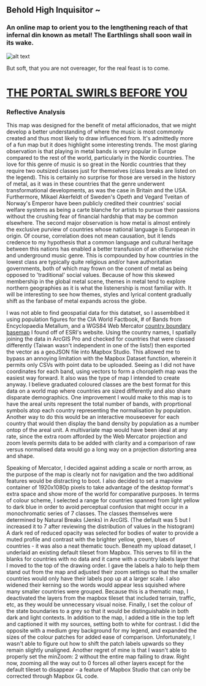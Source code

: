 ## Behold High Inquisitor ~  
### An online map to orient you to the lengthening reach of that infernal din known as metal! The Earthlings shall soon wail in its wake.

![alt text](https://ubc-geob472-spring2021.github.io/Loralius-web/lab1/Lab1SS.png)

But soft, that you are not overeager, for the real feast is to come. 

# [THE PORTAL SWIRLS BEFORE YOU](https://ubc-geob472-spring2021.github.io/Loralius-web/lab1/MetalAroundtheWorld)

### Reflective Analysis
This map was designed for the benefit of metal afficionados, that we might develop a better understanding of where the music is most commonly created and thus most likely to draw influenced from. It's admittedly more of a fun map but it does highlight some interesting trends. The most glaring observation is that playing in metal bands is very popular in Europe compared to the rest of the world, particularly in the Nordic countries. The love for this genre of music is so great in the Nordic countries that they require two outsized classes just for themselves (class breaks are listed on the legend). This is certainly no surprise for those are versed in the history of metal, as it was in these countries that the genre underwent transformational developments, as was the case in Britain and the USA. Furthermore, Mikael Akerfeldt of Sweden's Opeth and Vegard Tveitan of Norway's Emperor have been publicly credited their countries' social welfare systems as being a carte blanche for artists to pursue their passions without the crushing fear of financial hardship that may be common elsewhere. The second major observation is how metal is almost entirely the exclusive purview of countries whose national language is European in origin. Of course, correlation does not mean causation, but it lends credence to my hypothesis that a common language and cultural heritage between this nations has enabled a better transfusion of an otherwise niche and underground music genre. This is compounded by how countries in the lowest class are typically quite religious and/or have authoritatian governments, both of which may frown on the conent of metal as being opposed to 'traditional' social values. Because of how this skewed membership in the global metal scene, themes in metal tend to explore northern geographies as it is what the listenership is most familiar with. It will be interesting to see how themes, styles and lyrical content gradually shift as the fanbase of metal expands across the globe. 

I was not able to find geospatial data for this datatset, so I assemblbed it using population figures for the CIA World Factbook, # of Bands from Encyclopaedia Metallum, and a WGS84 Web Mercator [country boundary basemap](https://hub.arcgis.com/datasets/a21fdb46d23e4ef896f31475217cbb08_1) I found off of ESRI's website. Using the country names, I spatially joining the data in ArcGIS Pro and checked for countries that were classed differently (Taiwan wasn't independent in one of the lists!) then exported the vector as a geoJSON file into Mapbox Studio. This allowed me to bypass an annoying limitation with the Mapbox Dataset function, wherein it permits only CSVs with point data to be uploaded. Seeing as I did not have coordinates for each band, using vectors to form a choropleth map was the easiest way forward. It also was the type of map I intended to create anyway. I believe graduated coloured classes are the best format for this data on a world map where countries are sized differently and also share disparate demographics. One improvement I would make to this map is to have the areal units represent the total number of bands, with proprtional symbols atop each country representing the normalisation by population. Another way to do this would be an interactive mouseoever for each country that would then display the band density by population as a number ontop of the areal unit. A multivariate map would have been ideal at any rate, since the extra room afforded by the Web Mercator projection and zoom levels permits data to be added with clarity and a comparison of raw versus normalised data would go a long way on a projection distorting area and shape. 

Speaking of Mercator, I decided against adding a scale or north arrow, as the purpose of the map is clearly not for navigation and the two additional features would be distracting to boot. I also decided to set a mapview container of 1920x1080p pixels to take advantage of the desktop format's extra space and show more of the world for comparative purposes. In terms of colour scheme, I selected a range for countries spanned from light yellow to dark blue in order to avoid perceptual confusion that might occur in a monochromatic series of 7 classes. The classes themselves were determined by Natural Breaks (Jenks) in ArcGIS. (The default was 5 but I increased it to 7 after reviewing the distribution of values in the histogram) A dark red of reduced opacity was selected for bodies of water to provide a muted profile and contrast with the brighter yellow, green, blues of countries - it was also a neat thematic touch. Beneath my upload dataset, I underlaid an existing default tileset from Mapbox. This serves to fill in the blanks for countries with no data and it came with a country labels layer that I moved to the top of the drawing order. I gave the labels a halo to help them stand out from the map and adjusted their zoom settings so that the smaller countries would only have their labels pop up at a larger scale. I also widened their kerning so the words would appear less squished where many smaller countries were grouped. Because this is a thematic map, I deactivated the layers from the mapbox tileset that included terrain, traffic, etc, as they would be unnecessary visual noise. Finally, I set the colour of the state boundaries to a grey so that it would be distinguishable in both dark and light contexts. In addition to the map, I added a title in the top left and captioned it with my sources, setting both to white for contrast. I did the opposite with a medium grey background for my legend, and expanded the sizes of the colour patches for added ease of comparison. Unfortunately, I wasn't able to figure out how to shift the patch labels upwards so they remain slightly unaligned. Another regret of mine is that I wasn't able to properly set the minZoom: 2 without the entire map failing to draw. Right now, zooming all the way out to 0 forces all other layers except for the default tileset to disappear -  a feature of Mapbox Studio that can only be corrected through Mapbox GL code. 
